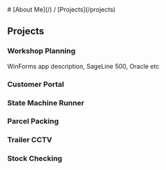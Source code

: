<link rel="stylesheet" href="https://cdnjs.cloudflare.com/ajax/libs/font-awesome/5.15.3/css/all.min.css"/>
# [About Me](/) / [Projects](/projects)

## Projects
### Workshop Planning
 WinForms app description, SageLine 500, Oracle etc

### Customer Portal

### State Machine Runner

### Parcel Packing


### Trailer CCTV

### Stock Checking
